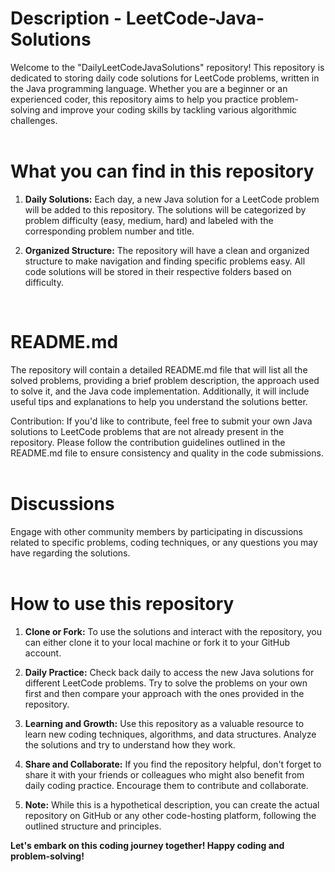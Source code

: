 # Description - LeetCode-Java-Solutions
Welcome to the "DailyLeetCodeJavaSolutions" repository! This repository is dedicated to storing daily code solutions for LeetCode problems, written in the Java programming language. Whether you are a beginner or an experienced coder, this repository aims to help you practice problem-solving and improve your coding skills by tackling various algorithmic challenges.
<br><br>
# What you can find in this repository

1. <b>Daily Solutions:</b> Each day, a new Java solution for a LeetCode problem will be added to this repository. The solutions will be categorized by problem difficulty (easy, medium, hard) and labeled with the corresponding problem number and title.

2. <b>Organized Structure:</b> The repository will have a clean and organized structure to make navigation and finding specific problems easy. All code solutions will be stored in their respective folders based on difficulty.
<br>

# README.md 
The repository will contain a detailed README.md file that will list all the solved problems, providing a brief problem description, the approach used to solve it, and the Java code implementation. Additionally, it will include useful tips and explanations to help you understand the solutions better.

Contribution: If you'd like to contribute, feel free to submit your own Java solutions to LeetCode problems that are not already present in the repository. Please follow the contribution guidelines outlined in the README.md file to ensure consistency and quality in the code submissions.
<br><br>
# Discussions
Engage with other community members by participating in discussions related to specific problems, coding techniques, or any questions you may have regarding the solutions.
<br><br>
# How to use this repository

1. <b>Clone or Fork:</b> To use the solutions and interact with the repository, you can either clone it to your local machine or fork it to your GitHub account.

2. <b>Daily Practice:</b> Check back daily to access the new Java solutions for different LeetCode problems. Try to solve the problems on your own first and then compare your approach with the ones provided in the repository.

3. <b>Learning and Growth:</b> Use this repository as a valuable resource to learn new coding techniques, algorithms, and data structures. Analyze the solutions and try to understand how they work.

4. <b>Share and Collaborate:</b> If you find the repository helpful, don't forget to share it with your friends or colleagues who might also benefit from daily coding practice. Encourage them to contribute and collaborate.

5. <b>Note:</b> While this is a hypothetical description, you can create the actual repository on GitHub or any other code-hosting platform, following the outlined structure and principles.

<b>Let's embark on this coding journey together! Happy coding and problem-solving!
